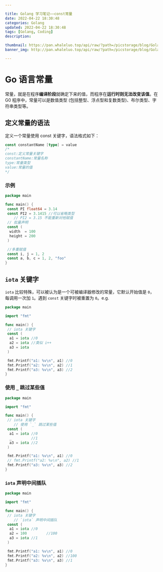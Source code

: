 ```yaml
---

title: Golang 学习笔记——const常量
date: 2022-04-22 18:30:48
categories: Golang
updated: 2022-04-22 18:30:48
tags: [Golang, Coding]
description:

thumbnail: https://pan.whaleluo.top/api/raw/?path=/picstorage/blog/Golang/icon_img.png
banner_img: http://pan.whaleluo.top/api/raw/?path=/picstorage/blog/Golang/icon_img.png

---
```


# Go 语言常量

常量，就是在程序**编译阶段**就确定下来的值，而程序在**运行时则无法改变该值**。在 G0 程序中，常量可以是数值类型 (包括整型、浮点型和复数类型)、布尔类型、字符串类型等。

## 定义常量的语法

定义一个常量使用 const 关键字，语法格式如下：

```go
const constantName [type] = value
/* 
const:定义常量关键字
constantName:常量名称
type:常量类型
value:常量的值 
*/
```

### 示例

```go
package main

func main() {
 const PI float64 = 3.14
 const PI2 = 3.1415 //可以省略类型
    // PI2 = 3.15 不能重新对他赋值
 // 批量声明
 const (
  width  = 100
  height = 200
 )

 //多重赋值
 const i, j = 1, 2
 const a, b, c = 1, 2, "foo"
}
```

## `iota` 关键字

`iota` 比较特殊，可以被认为是一个可被编译器修改的常量，它默认开始值是 `0`，每调用一次加 `1`。遇到 `const` 关键字时被重置为 `0`。e.g.

```go
package main

import "fmt"

func main() {
 // iota 关键字
 const (
  a1 = iota //0
  a2 = iota //类似 i++
  a3 = iota
 )

 fmt.Printf("a1: %v\n", a1) //0
 fmt.Printf("a2: %v\n", a2) //1
 fmt.Printf("a3: %v\n", a3) //2
}
```

### 使用 `_` 跳过某些值

```go
package main

import "fmt"

func main() {
 // iota 关键字
    // 使用 `_` 跳过某些值
 const (
  a1 = iota //0
  _         //1
  a3 = iota //2
 )

 fmt.Printf("a1: %v\n", a1) //0
 // fmt.Printf("a2: %v\n", a2) //1
 fmt.Printf("a3: %v\n", a3) //2
}
```

### `iota` 声明中间插队

```go
package main

import "fmt"

func main() {
 // iota 关键字
    // `iota` 声明中间插队
 const (
  a1 = iota //0
  a2 = 100         //100
  a3 = iota //1
 )

 fmt.Printf("a1: %v\n", a1) //0
 fmt.Printf("a2: %v\n", a2) //100
 fmt.Printf("a3: %v\n", a3) //1
}
```
